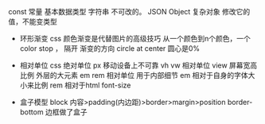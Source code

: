 const 常量
基本数据类型 字符串 不可改的。
JSON Object 复杂对象 修改它的值，不能变类型

- 环形渐变
css 颜色渐变是代替图片的高级技巧
从一个颜色到n个颜色，一个color stop  ， 隔开
渐变的方向 circle at center 圆心是0%

- 相对单位
css 绝对单位 px 移动设备上不可靠 
vh vw 相对单位 view 屏幕宽高比例 外层的大元素
em rem 相对单位 用于内部细节 
em 相对于自身的字体大小来比例
rem 相对于html font-size

- 盒子模型
block 内容>padding(内边距)>border>margin>position
border-bottom 边框做了盒子